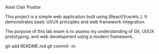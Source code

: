 Aisel Clair Positar

This project is a simple web application built using [React/Vue/etc.]. It demonstrates basic UI/UX principles and web framework integration.

The purpose of this lab exam is to assess my understanding of Git, UI/UX prototyping, and web development using a modern framework.

git add README.md
git commit -m
